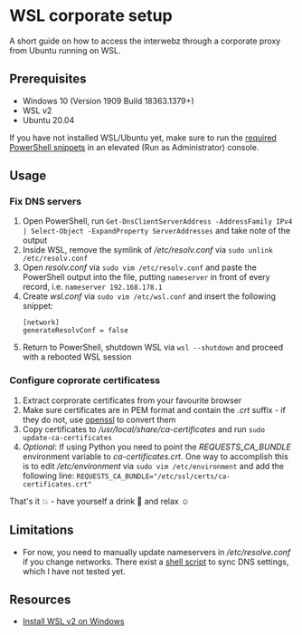 # WSL corporate setup
A short guide on how to access the interwebz through a corporate proxy from Ubuntu running on WSL.

## Prerequisites
* Windows 10 (Version 1909 Build 18363.1379+)
* WSL v2
* Ubuntu 20.04

If you have not installed WSL/Ubuntu yet, make sure to run the [required PowerShell snippets](https://docs.microsoft.com/en-us/windows/wsl/install) in an elevated (Run as Administrator) console.

## Usage

### Fix DNS servers
1. Open PowerShell, run `Get-DnsClientServerAddress -AddressFamily IPv4 | Select-Object -ExpandProperty ServerAddresses` and take note of the output
1. Inside WSL, remove the symlink of */etc/resolv.conf* via `sudo unlink /etc/resolv.conf`
1. Open *resolv.conf* via `sudo vim /etc/resolv.conf` and paste the PowerShell output into the file, putting `nameserver` in front of every record, i.e. `nameserver 192.168.178.1`
1. Create *wsl.conf* via `sudo vim /etc/wsl.conf` and insert the following snippet:
	```
   	[network]
   	generateResolvConf = false
   	```
1. Return to PowerShell, shutdown WSL via ``wsl --shutdown`` and proceed with a rebooted WSL session

### Configure coprorate certificatess
1. Extract corprorate certificates from your favourite browser
2. Make sure certificates are in PEM format and contain the *.crt* suffix - if they do not, use [openssl](https://www.openssl.org/docs/manmaster/man1/openssl.html) to convert them
3. Copy certificates to */usr/local/share/ca-certificates* and run `sudo update-ca-certificates`
4. *Optional*: If using Python you need to point the *REQUESTS_CA_BUNDLE* environment variable to *ca-certificates.crt*. One way to accomplish this is to edit */etc/environment* via `sudo vim /etc/environment` and add the following line: `REQUESTS_CA_BUNDLE="/etc/ssl/certs/ca-certificates.crt"`

That's it :boom: - have yourself a drink :tropical_drink: and relax :relaxed:

## Limitations
* For now, you need to manually update nameservers in */etc/resolve.conf* if you change networks. There exist a [shell script](https://gist.github.com/matthiassb/9c8162d2564777a70e3ae3cbee7d2e95) to sync DNS settings, which I have not tested yet.

## Resources
* [Install WSL v2 on Windows](https://docs.microsoft.com/en-us/windows/wsl/install)
